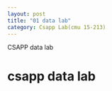 ```yaml
---
layout: post
title: "01 data lab"
category: Csapp Lab(cmu 15-213)
---
```


CSAPP data lab

# csapp data lab